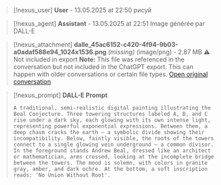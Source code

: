 >[!nexus_user] **User** - 13.05.2025 at 22:50
> рисуй
<!-- UID: f4e5158d-76c5-4c02-87e6-34985255d8e3 -->




>[!nexus_agent] **Assistant** - 13.05.2025 at 22:51
> Image générée par DALL-E

>[!nexus_attachment] **dalle_45ac6152-c420-4f94-9b03-a0adaf588e94_1024x1536.png** *(missing)* (image/png) - 2.87 MB
> ⚠️ Not included in export
> **Note:** This file was referenced in the conversation but not included in the ChatGPT export. This can happen with older conversations or certain file types.
> [Open original conversation](https://chatgpt.com/)

>[!nexus_prompt] **DALL-E Prompt**
> ```
> A traditional, semi-realistic digital painting illustrating the Beal Conjecture. Three towering structures labeled A, B, and C rise under a dark sky, each glowing with its own intense light, representing powerful exponential expressions. Between them, a deep chasm cracks the earth — a symbolic divide showing their incompatibility. Below, faintly visible, the roots of the towers connect to a single glowing vein underground — a common divisor. In the foreground stands Andrew Beal, dressed like an architect or mathematician, arms crossed, looking at the incomplete bridge between the towers. The mood is solemn, with colors in granite gray, amber, and dark ochre. At the bottom, a soft inscription reads: 'No Union Without Root'.
> ```
<!-- UID: a703ee2b-150d-4ad4-bdcd-832b647a60b5 -->
